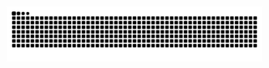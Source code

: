 <img src="https://raw.githubusercontent.com/dmartinsbsb/dmartinsbsb/output/snake.svg" alt="Snake animation" />

###
